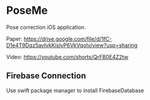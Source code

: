 # PoseMe

Pose correction iOS application.

Paper: https://drive.google.com/file/d/1fC-D1e4T9Dqz5avIvkKislvP6VkVqoIv/view?usp=sharing

Video: https://youtube.com/shorts/QrFB0E4Z2tw

## Firebase Connection 
Use swift package manager to install FirebaseDatabase



